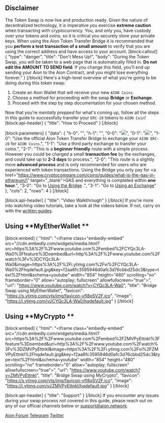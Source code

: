 ## Disclaimer

The Token Swap is now live and production ready. Given the nature of decentralized technology, it is imperative you exercise **extreme caution** when transacting with cryptocurrency. You, and only you, have custody over your tokens and coins, so it is critical you securely store your private keys. When using the Aion Token Transfer Bridge it is recommended that you **perform a test transaction of a small amount** to verify that you are using the correct address and have access to your account.
[block:callout]
{
  "type": "danger",
  "title": "Don't Mess Up!",
  "body": "During the Token Swap, you will be taken to a web page that is automatically filled in. **Do not edit the AMOUNT TO SEND field**. If you change this field, you'll end up sending your Aion to the Aion Contract, and you might lose everything forever."
}
[/block]
Here's a high-level overview of what you're going to be doing during this token swap:

1. Create an Aion Wallet that will receive your new `AION Coins`.
2. Choose a method for proceeding with the swap **Bridge** or **Exchange**.
3. Proceed with the step by step documentation for your chosen method.

Now that you're _mentally prepped_ for what's coming up, follow all the steps in this guide to successfully transfer your `ERC-20` tokens to `AION Coin`!
[block:api-header]
{
  "title": "How to Proceed"
}
[/block]

[block:parameters]
{
  "data": {
    "h-0": "",
    "h-1": "",
    "0-0": "[![](https://files.readme.io/c6c5ca8-bridge.png)](/docs/using-the-bridge)",
    "0-1": "[![](https://files.readme.io/14a5adc-exchange.png)](/docs/using-an-exchange)",
    "1-0": "Use the official Aion Token Transfer Bridge to exchange your `AION ERC-20` for `AION Coins`.",
    "1-1": "Use a third party exchange to transfer your coins.",
    "2-1": "This is a **beginner friendly** route with a simple process. However you could be charged a small **transaction fee** by the exchanges, and could take up to **2-3 days** to process.",
    "2-0": "This route is a slightly more **advanced process** and is only recommended for users who are experienced with token transactions. Using the Bridge you only pay for <a href=\"https://www.cryptocompare.com/coins/guides/what-is-the-gas-in-ethereum/\" target=\"_blank\">GAS</a> and everything is completed within **one hour**.",
    "3-0": "Go to [Using the Bridge](/docs/using-the-bridge) .",
    "3-1": "Go to [Using an Exchange](/docs/using-an-exchange)"
  },
  "cols": 2,
  "rows": 4
}
[/block]

[block:api-header]
{
  "title": "Video Walkthrough"
}
[/block]
If you're more into watching video tutorials, take a look at the videos below. If not, carry on with the [written guides](#section-how-to-proceed).

## Using **MyEtherWallet **
[block:embed]
{
  "html": "<iframe class=\"embedly-embed\" src=\"//cdn.embedly.com/widgets/media.html?src=https%3A%2F%2Fwww.youtube.com%2Fembed%2FCYQc3LA-Wa0%3Ffeature%3Doembed&url=http%3A%2F%2Fwww.youtube.com%2Fwatch%3Fv%3DCYQc3LA-Wa0&image=https%3A%2F%2Fi.ytimg.com%2Fvi%2FCYQc3LA-Wa0%2Fhqdefault.jpg&key=f2aa6fc3595946d0afc3d76cbbd25dc3&type=text%2Fhtml&schema=youtube\" width=\"854\" height=\"480\" scrolling=\"no\" frameborder=\"0\" allow=\"autoplay; fullscreen\" allowfullscreen=\"true\"></iframe>",
  "url": "https://www.youtube.com/watch?v=CYQc3LA-Wa0",
  "title": "Bridge Swap using MyEtherWallet",
  "favicon": "https://s.ytimg.com/yts/img/favicon-vfl8qSV2F.ico",
  "image": "https://i.ytimg.com/vi/CYQc3LA-Wa0/hqdefault.jpg"
}
[/block]
## Using **MyCrypto **
[block:embed]
{
  "html": "<iframe class=\"embedly-embed\" src=\"//cdn.embedly.com/widgets/media.html?src=https%3A%2F%2Fwww.youtube.com%2Fembed%2FZMVPyEttnkI%3Ffeature%3Doembed&url=http%3A%2F%2Fwww.youtube.com%2Fwatch%3Fv%3DZMVPyEttnkI&image=https%3A%2F%2Fi.ytimg.com%2Fvi%2FZMVPyEttnkI%2Fhqdefault.jpg&key=f2aa6fc3595946d0afc3d76cbbd25dc3&type=text%2Fhtml&schema=youtube\" width=\"854\" height=\"480\" scrolling=\"no\" frameborder=\"0\" allow=\"autoplay; fullscreen\" allowfullscreen=\"true\"></iframe>",
  "url": "https://www.youtube.com/watch?v=ZMVPyEttnkI",
  "title": "Bridge Swap using MyCrypto",
  "favicon": "https://s.ytimg.com/yts/img/favicon-vfl8qSV2F.ico",
  "image": "https://i.ytimg.com/vi/ZMVPyEttnkI/hqdefault.jpg"
}
[/block]

[block:api-header]
{
  "title": "Support"
}
[/block]
If you encounter any issues during your swap process not covered in this guide, please reach out on any of our official channels below or [support@aion.network](mailto:support@aion.network).

[Aion Forum](https://forum.aion.network/)
[Telegram](https://t.me/aion_blockchain)
[Twitter](https://twitter.com/aion_network?lang=en)